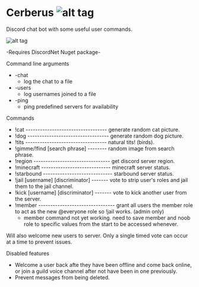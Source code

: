 # Cerberus				![alt tag](http://i.imgur.com/Z3cuEJA.png?1)
Discord chat bot with some useful user commands.

![alt tag](http://i.imgur.com/lCYIRkm.png)

-Requires DiscordNet Nuget package-

Command line arguments
* -chat
	- log the chat to a file
* -users
	- log usernames joined to a file
* -ping
	- ping predefined servers for availability

Commands
* !cat ---------------------------------- generate random cat picture.
* !dog ---------------------------------- generate random dog picture.
* !tits ---------------------------------- natural tits! (birds).
* !gimme/!find [search phrase] -------- random image from search phrase.
* !region -------------------------------- get discord server region.
* !minecraft ----------------------------- minecraft server status. 
* !starbound ----------------------------- starbound server status.
* !jail [username] [discriminator] ------- vote to strip user's roles and jail them to the jail channel.
* !kick [username] [discriminator] ------- vote to kick another user from the server.
* !member -------------------------------- grant all users the member role to act as the new @everyone role so !jail works. (admin only)
	- member command not yet working. need to save member and noob role to specific values from the start to be accessed whenever.

Will also welcome new users to server.
Only a single timed vote can occur at a time to prevent issues. 

Disabled features
* Welcome a user back afte they have been offline and come back online, or join a guild voice channel after not have been in one previously.
* Prevent messages from being deleted.